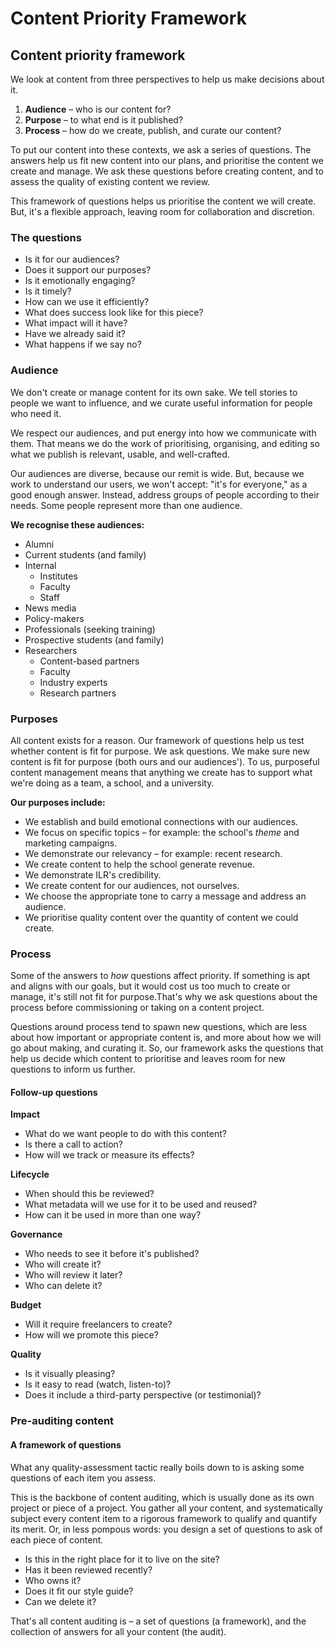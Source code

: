 # Content Priority Framework

## Content priority framework

We look at content from three perspectives to help us make decisions about it.

1. **Audience** – who is our content for?
2. **Purpose** – to what end is it published?
3. **Process** – how do we create, publish, and curate our content?

To put our content into these contexts, we ask a series of questions. The answers help us fit new content into our plans, and prioritise the content we create and manage. We ask these questions before creating content, and to assess the quality of existing content we review.

This framework of questions helps us prioritise the content we will create. But, it's a flexible approach, leaving room for collaboration and discretion.

### The questions

* Is it for our audiences?
* Does it support our purposes? 
* Is it emotionally engaging?
* Is it timely?
* How can we use it efficiently?
* What does success look like for this piece?
* What impact will it have?
* Have we already said it?
* What happens if we say no?

### Audience

We don't create or manage content for its own sake. We tell stories to people we want to influence, and we curate useful information for people who need it.

We respect our audiences, and put energy into how we communicate with them. That means we do the work of prioritising, organising, and editing so what we publish is relevant, usable, and well-crafted.

Our audiences are diverse, because our remit is wide. But, because we work to understand our users, we won't accept: "it's for everyone," as a good enough answer. Instead, address groups of people according to their needs. Some people represent more than one audience.

**We recognise these audiences:**

* Alumni
* Current students \(and family\)
* Internal
  * Institutes
  * Faculty
  * Staff
* News media
* Policy-makers
* Professionals \(seeking training\)
* Prospective students \(and family\)
* Researchers
  * Content-based partners
  * Faculty
  * Industry experts
  * Research partners

### Purposes

All content exists for a reason. Our framework of questions help us test whether content is fit for purpose. We ask questions. We make sure new content is fit for purpose \(both ours and our audiences'\). To us, purposeful content management means that anything we create has to support what we're doing as a team, a school, and a university.

**Our purposes include:**

* We establish and build emotional connections with our audiences.
* We focus on specific topics – for example: the school's _theme_ and marketing campaigns.
* We demonstrate our relevancy – for example: recent research.
* We create content to help the school generate revenue.
* We demonstrate ILR's credibility.
* We create content for our audiences, not ourselves.
* We choose the appropriate tone to carry a message and address an audience.
* We prioritise quality content over the quantity of content we could create.

### Process

Some of the answers to _how_ questions affect priority. If something is apt and aligns with our goals, but it would cost us too much to create or manage, it's still not fit for purpose.That's why we ask questions about the process before commissioning or taking on a content project.

Questions around process tend to spawn new questions, which are less about how important or appropriate content is, and more about how we will go about making, and curating it. So, our framework asks the questions that help us decide which content to prioritise and leaves room for new questions to inform us further.

#### Follow-up questions

**Impact**

* What do we want people to do with this content?
* Is there a call to action?
* How will we track or measure its effects?

**Lifecycle**

* When should this be reviewed?
* What metadata will we use for it to be used and reused?
* How can it be used in more than one way?

**Governance**

* Who needs to see it before it's published?
* Who will create it?
* Who will review it later?
* Who can delete it?

**Budget**

* Will it require freelancers to create?
* How will we promote this piece?

**Quality**

* Is it visually pleasing?
* Is it easy to read \(watch, listen-to\)?
* Does it include a third-party perspective \(or testimonial\)?

### Pre-auditing content

#### A framework of questions

What any quality-assessment tactic really boils down to is asking some questions of each item you assess.

This is the backbone of content auditing, which is usually done as its own project or piece of a project. You gather all your content, and systematically subject every content item to a rigorous framework to qualify and quantify its merit. Or, in less pompous words: you design a set of questions to ask of each piece of content.

* Is this in the right place for it to live on the site?
* Has it been reviewed recently?
* Who owns it?
* Does it fit our style guide?
* Can we delete it?

That's all content auditing is – a set of questions \(a framework\), and the collection of answers for all your content \(the audit\).

